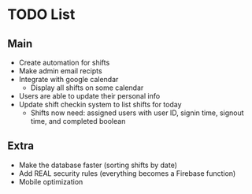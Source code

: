 # TODO List

## Main

- Create automation for shifts
- Make admin email recipts
- Integrate with google calendar
    - Display all shifts on some calendar
- Users are able to update their personal info
- Update shift checkin system to list shifts for today
    - Shifts now need: assigned users with user ID, signin time, signout time, and completed boolean

## Extra

- Make the database faster (sorting shifts by date)
- Add REAL security rules (everything becomes a Firebase function)
- Mobile optimization
